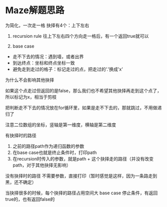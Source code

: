 # Maze解题思路

为简化，一次走一格
抉择有4个：上下左右

1. recursion rule
往上下左右四个方向走一格后，有一个返回true就可以

2. base case
- 走不下去的情况：遇到墙，或者出界
- 到达终点：坐标和终点坐标一致
- 避免走到走过的格子：标记走过的点，把走过的'.'换成'x'

为什么不会影响其他抉择

如果这个点走过但返回的是false，那么我们也不希望其他抉择再走到这个点了，所以标记为x，相当于剪枝

把判断走不下去的情况放在for循环里，如果是走不下去的，那就跳过，不用做递归了

注意二位数组的坐标，竖轴是第一维度，横轴是第二维度

有抉择时的路径
1. 之前的路径path作为递归函数的参数
2. 在base case也就是终止条件时，打印path
3. 在recursion时传入的参数，就是path + 这个抉择走的路径（并没有改变path，对于其他抉择无影响）

没有抉择时的路径
不需要参数，直接打印（暂时感觉是这样，因为一条路走到黑，还不确定）

当抉择很多的时候，每个抉择的路径占用空间大
base case
停止条件，有返回true的，也有返回false的